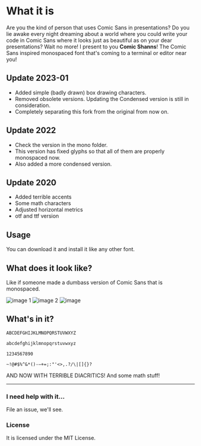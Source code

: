 # What it is

Are you the kind of person that uses Comic Sans in presentations? Do you lie awake every night dreaming about a world where you could write your code in Comic Sans where it looks just as beautiful as on your dear presentations? Wait no more! I present to you **Comic Shanns**! The Comic Sans inspired monospaced font that's coming to a terminal or editor near you!

## Update 2023-01
- Added simple (badly drawn) box drawing characters.
- Removed obsolete versions. Updating the Condensed version is still in consideration.
- Completely separating this fork from the original from now on.

## Update 2022
- Check the version in the mono folder.
- This version has fixed glyphs so that all of them are properly monospaced now.
- Also added a more condensed version.

## Update 2020
- Added terrible accents
- Some math characters
- Adjusted horizontal metrics
- otf and ttf version

## Usage
You can download it and install it like any other font.

## What does it look like?
Like if someone made a dumbass version of Comic Sans that is monospaced.

![image 1](https://user-images.githubusercontent.com/4615568/44279591-c9909780-a206-11e8-9e1d-40db6d6db77e.png)
![image 2](https://user-images.githubusercontent.com/4615568/44279592-ca292e00-a206-11e8-9278-4a7566425c0c.png)
![image](https://user-images.githubusercontent.com/4615568/44279593-ca292e00-a206-11e8-9b25-a4533b50d471.png)

## What's in it?
`ABCDEFGHIJKLMNOPQRSTUVWXYZ`

`abcdefghijklmnopqrstuvwxyz`

`1234567890`

`~!@#$%^&*()-—+=;:"'<>,.?/\|[]{}?`

AND NOW WITH TERRIBLE DIACRITICS! And some math stuff!

---
### I need help with it...
File an issue, we'll see.

### License
It is licensed under the MIT License.
